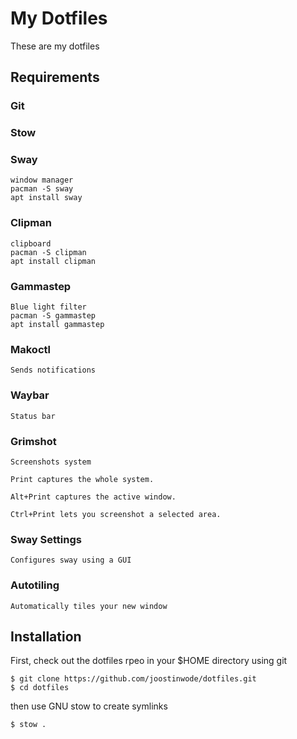 # My Dotfiles

These are my dotfiles 

## Requirements 

### Git

### Stow

### Sway
```
window manager
pacman -S sway
apt install sway
```

### Clipman
```
clipboard
pacman -S clipman
apt install clipman
```

### Gammastep
```
Blue light filter
pacman -S gammastep
apt install gammastep
```

### Makoctl
```
Sends notifications
```
### Waybar
```
Status bar
```

### Grimshot
```
Screenshots system

Print captures the whole system.

Alt+Print captures the active window.

Ctrl+Print lets you screenshot a selected area.
```

### Sway Settings
```
Configures sway using a GUI
```

### Autotiling
```
Automatically tiles your new window
```

## Installation

First, check out the dotfiles rpeo in your $HOME directory using git

```
$ git clone https://github.com/joostinwode/dotfiles.git
$ cd dotfiles
```

then use GNU stow to create symlinks

```
$ stow .
```



